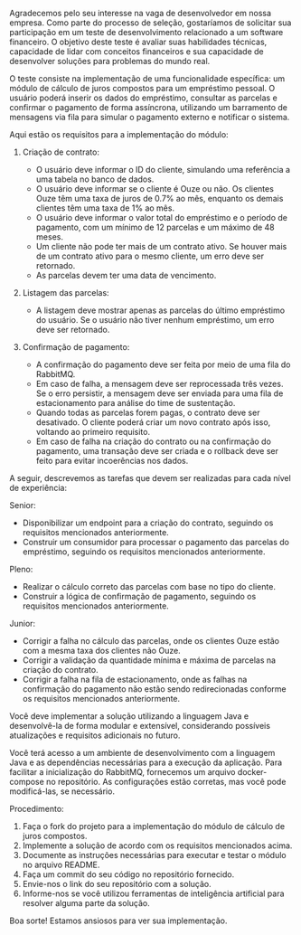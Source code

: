 Agradecemos pelo seu interesse na vaga de desenvolvedor em nossa empresa. Como parte do processo de seleção, gostaríamos de solicitar sua participação em um teste de desenvolvimento relacionado a um software financeiro. O objetivo deste teste é avaliar suas habilidades técnicas, capacidade de lidar com conceitos financeiros e sua capacidade de desenvolver soluções para problemas do mundo real.

O teste consiste na implementação de uma funcionalidade específica: um módulo de cálculo de juros compostos para um empréstimo pessoal. O usuário poderá inserir os dados do empréstimo, consultar as parcelas e confirmar o pagamento de forma assíncrona, utilizando um barramento de mensagens via fila para simular o pagamento externo e notificar o sistema.

Aqui estão os requisitos para a implementação do módulo:

1. Criação de contrato:
    - O usuário deve informar o ID do cliente, simulando uma referência a uma tabela no banco de dados.
    - O usuário deve informar se o cliente é Ouze ou não. Os clientes Ouze têm uma taxa de juros de 0.7% ao mês, enquanto os demais clientes têm uma taxa de 1% ao mês.
    - O usuário deve informar o valor total do empréstimo e o período de pagamento, com um mínimo de 12 parcelas e um máximo de 48 meses.
    - Um cliente não pode ter mais de um contrato ativo. Se houver mais de um contrato ativo para o mesmo cliente, um erro deve ser retornado.
    - As parcelas devem ter uma data de vencimento.

2. Listagem das parcelas:
    - A listagem deve mostrar apenas as parcelas do último empréstimo do usuário. Se o usuário não tiver nenhum empréstimo, um erro deve ser retornado.

3. Confirmação de pagamento:
    - A confirmação do pagamento deve ser feita por meio de uma fila do RabbitMQ.
    - Em caso de falha, a mensagem deve ser reprocessada três vezes. Se o erro persistir, a mensagem deve ser enviada para uma fila de estacionamento para análise do time de sustentação.
    - Quando todas as parcelas forem pagas, o contrato deve ser desativado. O cliente poderá criar um novo contrato após isso, voltando ao primeiro requisito.
    - Em caso de falha na criação do contrato ou na confirmação do pagamento, uma transação deve ser criada e o rollback deve ser feito para evitar incoerências nos dados.

A seguir, descrevemos as tarefas que devem ser realizadas para cada nível de experiência:

Senior:
- Disponibilizar um endpoint para a criação do contrato, seguindo os requisitos mencionados anteriormente.
- Construir um consumidor para processar o pagamento das parcelas do empréstimo, seguindo os requisitos mencionados anteriormente.

Pleno:
- Realizar o cálculo correto das parcelas com base no tipo do cliente.
- Construir a lógica de confirmação de pagamento, seguindo os requisitos mencionados anteriormente.

Junior:
- Corrigir a falha no cálculo das parcelas, onde os clientes Ouze estão com a mesma taxa dos clientes não Ouze.
- Corrigir a validação da quantidade mínima e máxima de parcelas na criação do contrato.
- Corrigir a falha na fila de estacionamento, onde as falhas na confirmação do pagamento não estão sendo redirecionadas conforme os requisitos mencionados anteriormente.

Você deve implementar a solução utilizando a linguagem Java e desenvolvê-la de forma modular e extensível, considerando possíveis atualizações e requisitos adicionais no futuro.

Você terá acesso a um ambiente de desenvolvimento com a linguagem Java e as dependências necessárias para a execução da aplicação. Para facilitar a inicialização do RabbitMQ, fornecemos um arquivo docker-compose no repositório. As configurações estão corretas, mas você pode modificá-las, se necessário.

Procedimento:

1. Faça o fork do projeto para a implementação do módulo de cálculo de juros compostos.
2. Implemente a solução de acordo com os requisitos mencionados acima.
3. Documente as instruções necessárias para executar e testar o módulo no arquivo README.
4. Faça um commit do seu código no repositório fornecido.
5. Envie-nos o link do seu repositório com a solução.
6. Informe-nos se você utilizou ferramentas de inteligência artificial para resolver alguma parte da solução.

Boa sorte! Estamos ansiosos para ver sua implementação.